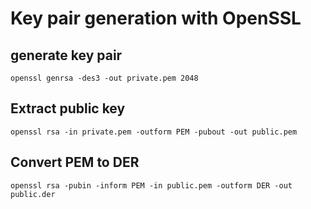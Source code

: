 # Key pair generation with OpenSSL

## generate key pair

````
openssl genrsa -des3 -out private.pem 2048
````

## Extract public key

````
openssl rsa -in private.pem -outform PEM -pubout -out public.pem
````

## Convert PEM to DER

````
openssl rsa -pubin -inform PEM -in public.pem -outform DER -out public.der
````

